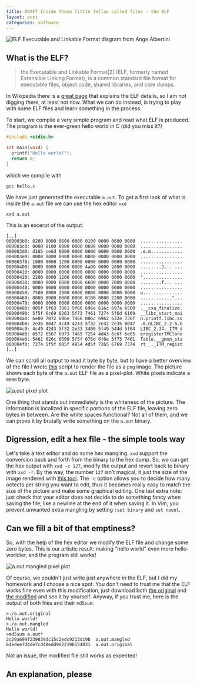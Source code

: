 ```yaml
---
title: DRAFT Inside these little fellas called files - the ELF
layout: post
categories: software
---
```


![ELF Executable and Linkable Format diagram from Ange Albertini](https://upload.wikimedia.org/wikipedia/commons/e/e4/ELF_Executable_and_Linkable_Format_diagram_by_Ange_Albertini.png)


## What is the ELF?

> the Executable and Linkable Format[2] (ELF, formerly named Extensible Linking Format), is a common standard file format for executable files, object code, shared libraries, and core dumps.

In Wikipedia there is a [great page](https://en.wikipedia.org/wiki/Executable_and_Linkable_Format) that explains the ELF details, so I am not digging there, at least not now.
What we can do instead, is trying to play with some ELF files and learn something in the process.

To start, we compile a very simple program and read what ELF is produced.
The program is the ever-green hello world in C (did you miss it?)

```C
#include <stdio.h>

int main(void) {
  printf("Hello world!");
  return 0;
}
```

which we compile with

```
gcc hello.c
```

We have just generated the executable `a.out`.
To get a first look of what is inside the `a.out` file we can use the hex editor `xxd`

```
xxd a.out
```

This is an excerpt of the output:
```
[..]
000003b0: 0200 0000 0600 0000 0100 0000 0600 0000  ................
000003c0: 0000 8100 0000 0000 0600 0000 0000 0000  ................
000003d0: d165 ce6d 0000 0000 0000 0000 0000 0000  .e.m............
000003e0: 0000 0000 0000 0000 0000 0000 0000 0000  ................
000003f0: 1000 0000 1200 0000 0000 0000 0000 0000  ................
00000400: 0000 0000 0000 0000 4a00 0000 2000 0000  ........J... ...
00000410: 0000 0000 0000 0000 0000 0000 0000 0000  ................
00000420: 2200 0000 1200 0000 0000 0000 0000 0000  "...............
00000430: 0000 0000 0000 0000 6600 0000 2000 0000  ........f... ...
00000440: 0000 0000 0000 0000 0000 0000 0000 0000  ................
00000450: 7500 0000 2000 0000 0000 0000 0000 0000  u... ...........
00000460: 0000 0000 0000 0000 0100 0000 2200 0000  ............"...
00000470: 0000 0000 0000 0000 0000 0000 0000 0000  ................
00000480: 005f 5f63 7861 5f66 696e 616c 697a 6500  .__cxa_finalize.
00000490: 5f5f 6c69 6263 5f73 7461 7274 5f6d 6169  __libc_start_mai
000004a0: 6e00 7072 696e 7466 006c 6962 632e 736f  n.printf.libc.so
000004b0: 2e36 0047 4c49 4243 5f32 2e32 2e35 0047  .6.GLIBC_2.2.5.G
000004c0: 4c49 4243 5f32 2e33 3400 5f49 544d 5f64  LIBC_2.34._ITM_d
000004d0: 6572 6567 6973 7465 7254 4d43 6c6f 6e65  eregisterTMClone
000004e0: 5461 626c 6500 5f5f 676d 6f6e 5f73 7461  Table.__gmon_sta
000004f0: 7274 5f5f 005f 4954 4d5f 7265 6769 7374  rt__._ITM_regist
[..]
```

We can scroll all output to read it byte by byte, but to have a better overview of the file I wrote [this](https://github.com/matteo-briani/bytes-to-image) script to render the file as a `png` image.
The picture shows each byte of the `a.out` ELF file as a pixel-plot.
White pixels indicate a `0000` byte.

![a.out pixel plot]({{site.baseurl}}/assets/images/a_out_pixelplot.png)

One thing that stands out immediately is the whiteness of the picture.
The information is localized in specific portions of the ELF file, leaving zero bytes in between.
Are the white spaces functional? Not all of them, and we can prove it by brutally write something on the `a.out` binary.

## Digression, edit a hex file - the simple tools way

Let's take a text editor and do some hex mangling.
`xxd` support the conversion back and forth from the binary to the hex dump.
So, we can get the hex output with `xxd -c 127`, modify the output and revert back to binary with `xxd -r`.
By the way, the number `127` isn't magical, it just the size of the image rendered with [this tool](https://github.com/matteo-briani/bytes-to-image).
The `-c` option allows you to decide how many octects per string you want to edit, thus it becomes really easy to match the size of the picture and make some graphical editing.
One last extra note: just check that your editor does not decide to do something fancy when saving the file, like a newline at the end of it when saving it.
In Vim, you prevent unwanted extra mangling by setting `:set binary` and `set noeol`.

## Can we fill a bit of that emptiness?

So, with the help of the hex editor we modify the ELF file and change some zero bytes.
This is our artistic result: making "hello world" even more hello-worldier, and the program still works!

![a.out mangled pixel plot]({{site.baseurl}}/assets/images/a_out_mangled_pixelplot.png)

Of course, we couldn't just write just anywhere in the ELF, but I did my homework and I choose a nice spot.
You don't need to trust me that the ELF works fine even with this modification, just download both [the original]({{site.baseurl}}/assets/code/the-elf-hello/a.out.original) and [the modified]({{site.baseurl}}/assets/code/the-elf-hello/a.out.mangled) and see it by yourself.
Anyway, if you trust me, here is the output of both files and their `md5sum`:

```
>./a.out.original
Hello world!
>./a.out.mangled
Hello world!
>md5sum a.out*
2c29a699f239839dc15c2edc9213dc9b  a.out.mangled
64edee7d4de7cd40edd9d2219b154031  a.out.original
```

Not an issue, the modified file still works as expected!

## An explanation, please


